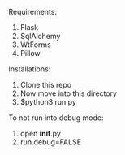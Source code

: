 Requirements:
1) Flask
2) SqlAlchemy
3) WtForms
4) Pillow     

Installations:
1) Clone this repo
2) Now move into this directory
3) $python3 run.py

To not run into debug  mode:
1) open __init__.py
2) run.debug=FALSE
